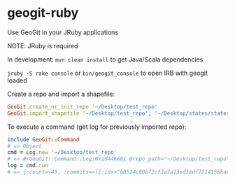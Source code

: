 geogit-ruby
===

Use GeoGit in your JRuby applications

NOTE: JRuby is required

In development: `mvn clean install` to get Java/Scala dependencies

`jruby -S rake console` or `bin/geogit_console` to open IRB with geogit loaded

Create a repo and import a shapefile:

```ruby
GeoGit.create_or_init_repo '~/Desktop/test_repo'
GeoGit.import_shapefile '~/Desktop/test_repo', '~/Desktop/states/states.shp'
```

To execute a command (get log for previously imported repo):

```ruby
include GeoGit::Command
# => Object
cmd = Log.new '~/Desktop/test_repo'
# => #<GeoGit::Command::Log:0x1d446661 @repo_path="~/Desktop/test_repo", @offset=0, @path="", @limit=0>
log = cmd.run
# => {:count=>49, :commits=>[{:id=>"b0524c80b72cf3a7a13ed1edf7114156bae95a3b", :message=>"imported_states/1", :author=>{:name=>"", :email=>""}, :committer=>{:name=>"Scooter Wadsworth", :email=>"scooterwadsworth@gmail.com"}}, {:id=>"838d69be61caffb629373ed9a44a417e5f2b1bfd", :message=>"imported_states/2", :author=>{:name=>"", :email=>""}, :committer=>{:name=>"Scooter Wadsworth", :email=>"scooterwadsworth@gmail.com"}}, ...}
```


